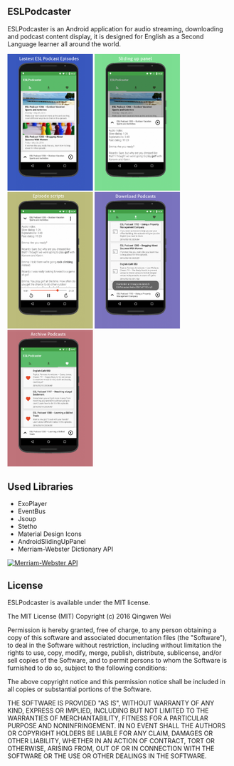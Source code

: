 ## ESLPodcaster
ESLPodcaster is an Android application for audio streaming, downloading and podcast content display, it is designed for English as a Second Language learner all around the world.

<img src="screenshots/screenshot_1.png" style="zoom:30%" />
<img src="screenshots/screenshot_2.png" style="zoom:30%" />
<img src="screenshots/screenshot_3.png" style="zoom:30%" />
<img src="screenshots/screenshot_4.png" style="zoom:30%" />
<img src="screenshots/screenshot_5.png" style="zoom:30%" />

## Used Libraries
+ ExoPlayer
+ EventBus
+ Jsoup
+ Stetho
+ Material Design Icons
+ AndroidSlidingUpPanel
+ Merriam-Webster Dictionary API 

[![Merriam-Webster API](http://www.dictionaryapi.com/images/info/branding-guidelines/mw-logo-light-background-100x100.png "Merriam-Webster API")](http://www.dictionaryapi.com/)


## License
ESLPodcaster is available under the MIT license.

The MIT License (MIT)
Copyright (c) 2016 Qingwen Wei

Permission is hereby granted, free of charge, to any person obtaining a copy of this software and associated documentation files (the "Software"), to deal in the Software without restriction, including without limitation the rights to use, copy, modify, merge, publish, distribute, sublicense, and/or sell copies of the Software, and to permit persons to whom the Software is furnished to do so, subject to the following conditions:

The above copyright notice and this permission notice shall be included in all copies or substantial portions of the Software.

THE SOFTWARE IS PROVIDED "AS IS", WITHOUT WARRANTY OF ANY KIND, EXPRESS OR IMPLIED, INCLUDING BUT NOT LIMITED TO THE WARRANTIES OF MERCHANTABILITY, FITNESS FOR A PARTICULAR PURPOSE AND NONINFRINGEMENT. IN NO EVENT SHALL THE AUTHORS OR COPYRIGHT HOLDERS BE LIABLE FOR ANY CLAIM, DAMAGES OR OTHER LIABILITY, WHETHER IN AN ACTION OF CONTRACT, TORT OR OTHERWISE, ARISING FROM, OUT OF OR IN CONNECTION WITH THE SOFTWARE OR THE USE OR OTHER DEALINGS IN THE SOFTWARE.